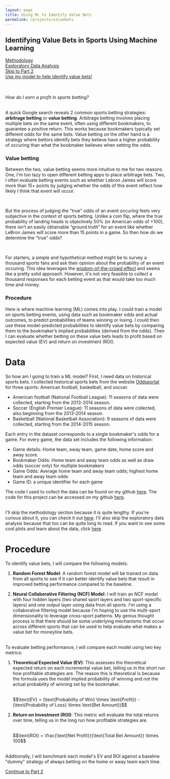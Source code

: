 ```yaml
---
layout: page
title: Using ML to Identify Value Bets
permalink: /projects/valuebets
---
```


## Identifying Value Bets in Sports Using Machine Learning

[Methodology](/pages/valuebets-method)
<br>
[Exploratory Data Analysis](/pages/valuebets-part2)
<br>
[Skip to Part 2](/pages/valuebets-part3)
<br>
[Use my model to help identify value bets!](https://value-bet-model-app.onrender.com/)

<br><br>
*How do I earn a profit in sports betting?*  
<br>
 
A quick Google search reveals 2 common sports betting strategies: **arbitrage betting** or **value betting**. Arbitrage betting involves placing multiple bets on the same event, often using different bookmakers, to guarantee a positive return. This works because bookmakers typically set different odds for the same bets. Value betting on the other hand is a strategy where bettors identify bets they believe have a higher probability of occuring than what the bookmaker believes when setting the odds. 

### Value betting

Between the two, value betting seems more intuitive to me for two reasons. One, I'm too lazy to open different betting apps to place arbitrage bets. Two, I often evaluate betting events such as whether Lebron James will score more than 15+ points by judging whether the odds of this event reflect how likely I think that event will occur.

<br>

But the process of judging the "true" odds of an event occuring feels very subjective in the context of sports betting. Unlike a coin flip, where the true probability of landing heads is objectively 50% (or American odds of +100), there isn’t an easily obtainable “ground truth” for an event like whether LeBron James will score more than 15 points in a game. So then how do we determine the "true" odds? 

<br>

For starters, a simple and hypothetical method might be to survey a thousand sports fans and ask their opinion about the probability of an event occuring. This idea leverages the [wisdom-of-the-crowd effect](https://en.wikipedia.org/wiki/Wisdom_of_the_crowd) and seems like a pretty solid approach. However, it's not very feasible to collect a thousand responses for each betting event as that would take too much time and money. 

### Procedure

Here is where machine learning (ML) comes into play. I could train a model on sports betting events, using data such as bookmaker odds and actual outcomes, to predict probabilities of teams winning or losing. I could then use these model-predicted probabilities to identify value bets by comparing them to the bookmaker’s implied probabilities (derived from the odds). Then I can evaluate whether betting on these value bets leads to profit based on expected value (EV) and return on investment (ROI).

# Data

So how am I going to train a ML model? First, I need data on historical sports bets. I collected historical sports bets from the website [Oddsportal](https://www.oddsportal.com/) for three sports: American football, basketball, and soccer. 

- American football (National Football League): 11 seasons of data were collected, starting from the 2013-2014 season.
- Soccer (English Premier League): 11 seasons of data were collected, also beginning from the 2013-2014 season.
- Basketball (National Basketball Association): 9 seasons of data were collected, starting from the 2014-2015 season. 

Each entry in the dataset corresponds to a single bookmaker's odds for a game. For every game, the data set includes the following information:

- Game details: Home team, away team, game date, home score and away score.
- Bookmaker Odds: Home team and away team odds as well as draw odds (soccer only) for multiple bookmakers
- Game Odds: Average home team and away team odds; highest home team and away team odds
- Game ID: a unique identifier for each game

The code I used to collect the data can be found on my github [here](https://github.com/jeffreylckang/OPscraper.git).
The code for this project can be accessed on my github [here](https://github.com/jeffreylckang/valuebets.git).  
<br>

I'll skip the methodology section because it is quite lengthy. If you're curious about it, you can check it out [here](/pages/valuebets-method).
I'll also skip the exploratory data analysis because that too can be quite long to read. If you want to see some cool plots and learn about the data, click [here](/pages/valuebets-part2).

# Procedure

To identify value bets, I will compare the following models:

1. **Random Forest Model**: A random forest model will be trained on data from all sports to see if it can better identify value bets that result in improved betting performance compared to the baseline.

2. **Neural Collaborative Filtering (NCF) Model**: I will train an NCF model with four hidden layers (two shared sport layers and two sport-specific layers) and one output layer using data from all sports. I'm using a collaborative filtering model because I'm hoping to use the multi-sport dimensionality to leverage cross-sport patterns. My genius thought process is that there should be some underlying mechanisms that occur across different sports that can be used to help evaluate what makes a value bet for moneyline bets.

<br>
To evaluate betting performance, I will compare each model using two key metrics:

1. **Theoretical Expected Value (EV)**: This assesses the theoretical expected return on each incremental value bet, telling us in the short run how profitable strategies are. The reason this is theoretical is because the formula uses the model implied probability of winning and not the actual probability of winning set by the bookmaker.
   
    <br>
    $$\text{EV} = (\text{Probability of Win} \times \text{Profit}) - (\text{Probability of Loss} \times \text{Bet Amount})$$
    
    <br>

2. **Return on Investment (ROI)**: This metric will evaluate the total returns over time, telling us in the long run how profitable strategies are.
   
    <br>
    $$\text{ROI} = \frac{\text{Net Profit}}{\text{Total Bet Amount}} \times 100$$

<br>
Additionally, I will benchmark each model's EV and ROI against a baseline "dummy" strategy of always betting on the home or away team each time.  
<br>

[Continue to Part 2](/pages/valuebets-part3)  
<br><br>
